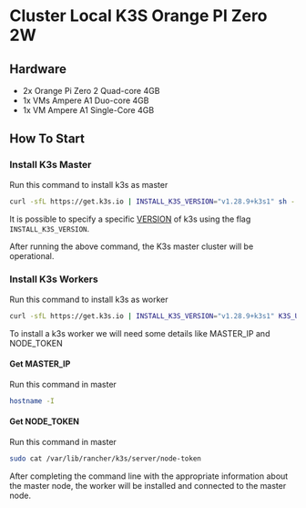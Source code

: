 # Cluster Local K3S Orange PI Zero 2W

## Hardware

- 2x Orange Pi Zero 2 Quad-core 4GB
- 1x VMs Ampere A1 Duo-core 4GB
- 1x VM Ampere A1 Single-Core 4GB


## How To Start

### Install K3s Master
Run this command to install k3s as master

```sh
curl -sfL https://get.k3s.io | INSTALL_K3S_VERSION="v1.28.9+k3s1" sh -
```

It is possible to specify a specific [VERSION](https://docs.k3s.io/release-notes/v1.28.X) of k3s using the flag `INSTALL_K3S_VERSION`.

After running the above command, the K3s master cluster will be operational.

### Install K3s Workers

Run this command to install k3s as worker

```sh
curl -sfL https://get.k3s.io | INSTALL_K3S_VERSION="v1.28.9+k3s1" K3S_URL=https://<MASTER_IP>:6443 K3S_TOKEN=<NODE_TOKEN> sh -
```
To install a k3s worker we will need some details like MASTER_IP and NODE_TOKEN

#### Get MASTER_IP
Run this command in master

```sh
hostname -I
```

#### Get NODE_TOKEN

Run this command in master

```sh
sudo cat /var/lib/rancher/k3s/server/node-token
```

After completing the command line with the appropriate information about the master node, the worker will be installed and connected to the master node.